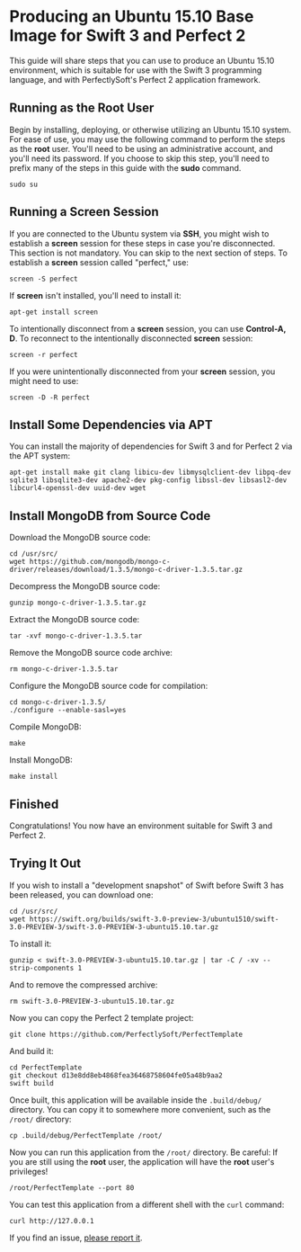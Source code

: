 # Producing an Ubuntu 15.10 Base Image for Swift 3 and Perfect 2

This guide will share steps that you can use to produce an Ubuntu 15.10 environment, which is suitable for use with the Swift 3 programming language, and with PerfectlySoft's Perfect 2 application framework.

## Running as the Root User

Begin by installing, deploying, or otherwise utilizing an Ubuntu 15.10 system. For ease of use, you may use the following command to perform the steps as the **root** user. You'll need to be using an administrative account, and you'll need its password. If you choose to skip this step, you'll need to prefix many of the steps in this guide with the **sudo** command.

```
sudo su
```

## Running a Screen Session

If you are connected to the Ubuntu system via **SSH**, you might wish to establish a **screen** session for these steps in case you're disconnected.  This section is not mandatory. You can skip to the next section of steps. To establish a **screen** session called "perfect," use:

```
screen -S perfect
```

If **screen** isn't installed, you'll need to install it:

```
apt-get install screen
```

To intentionally disconnect from a **screen** session, you can use **Control-A, D**. To reconnect to the intentionally disconnected **screen** session:

```
screen -r perfect
```

If you were unintentionally disconnected from your **screen** session, you might need to use:

```
screen -D -R perfect
```

## Install Some Dependencies via APT

You can install the majority of dependencies for Swift 3 and for Perfect 2 via the APT system:

```
apt-get install make git clang libicu-dev libmysqlclient-dev libpq-dev sqlite3 libsqlite3-dev apache2-dev pkg-config libssl-dev libsasl2-dev libcurl4-openssl-dev uuid-dev wget
```

## Install MongoDB from Source Code

Download the MongoDB source code:

```
cd /usr/src/
wget https://github.com/mongodb/mongo-c-driver/releases/download/1.3.5/mongo-c-driver-1.3.5.tar.gz
```

Decompress the MongoDB source code:

```
gunzip mongo-c-driver-1.3.5.tar.gz
```

Extract the MongoDB source code:

```
tar -xvf mongo-c-driver-1.3.5.tar
```

Remove the MongoDB source code archive:

```
rm mongo-c-driver-1.3.5.tar
```

Configure the MongoDB source code for compilation:

```
cd mongo-c-driver-1.3.5/
./configure --enable-sasl=yes
```

Compile MongoDB:

```
make
```

Install MongoDB:

```
make install
```

## Finished

Congratulations! You now have an environment suitable for Swift 3 and Perfect 2.

## Trying It Out

If you wish to install a "development snapshot" of Swift before Swift 3 has been released, you can download one:

```
cd /usr/src/
wget https://swift.org/builds/swift-3.0-preview-3/ubuntu1510/swift-3.0-PREVIEW-3/swift-3.0-PREVIEW-3-ubuntu15.10.tar.gz
```

To install it:

```
gunzip < swift-3.0-PREVIEW-3-ubuntu15.10.tar.gz | tar -C / -xv --strip-components 1
```

And to remove the compressed archive:

```
rm swift-3.0-PREVIEW-3-ubuntu15.10.tar.gz
```

Now you can copy the Perfect 2 template project:

```
git clone https://github.com/PerfectlySoft/PerfectTemplate
```

And build it:

```
cd PerfectTemplate
git checkout d13e8dd8eb4868fea36468758604fe05a48b9aa2
swift build
```

Once built, this application will be available inside the `.build/debug/` directory. You can copy it to somewhere more convenient, such as the `/root/` directory:

```
cp .build/debug/PerfectTemplate /root/
```

Now you can run this application from the `/root/` directory. Be careful: If you are still using the **root** user, the application will have the **root** user's privileges!

```
/root/PerfectTemplate --port 80
```

You can test this application from a different shell with the `curl` command:

```
curl http://127.0.0.1
```
If you find an issue, [please report it](http://jira.perfect.org:8080/servicedesk/customer/portal/1).
